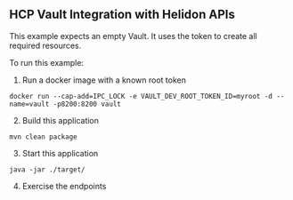 HCP Vault Integration with Helidon APIs
---

This example expects an empty Vault. It uses the token to create all required resources.

To run this example:

1. Run a docker image with a known root token

```shell
docker run --cap-add=IPC_LOCK -e VAULT_DEV_ROOT_TOKEN_ID=myroot -d --name=vault -p8200:8200 vault
```

2. Build this application

```shell
mvn clean package
```

3. Start this application

```shell
java -jar ./target/
```

4. Exercise the endpoints